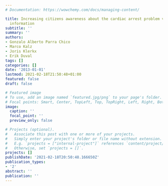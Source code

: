 ```yaml
---
# Documentation: https://wowchemy.com/docs/managing-content/

title: Increasing citizens awareness about the cardiac arrest problem via local-level
  information
subtitle: ''
summary: ''
authors:
- Gonzalo Alberto Parra Chico
- Marco Kalz
- Joris Klerkx
- Erik Duval
tags: []
categories: []
date: '2013-01-01'
lastmod: 2021-02-18T21:50:48+01:00
featured: false
draft: false

# Featured image
# To use, add an image named `featured.jpg/png` to your page's folder.
# Focal points: Smart, Center, TopLeft, Top, TopRight, Left, Right, BottomLeft, Bottom, BottomRight.
image:
  caption: ''
  focal_point: ''
  preview_only: false

# Projects (optional).
#   Associate this post with one or more of your projects.
#   Simply enter your project's folder or file name without extension.
#   E.g. `projects = ["internal-project"]` references `content/project/deep-learning/index.md`.
#   Otherwise, set `projects = []`.
projects: []
publishDate: '2021-02-18T20:50:48.166650Z'
publication_types:
- '2'
abstract: ''
publication: ''
---
```

